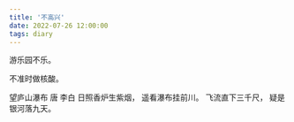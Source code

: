```yaml
---
title: '不高兴'
date: 2022-07-26 12:00:00
tags: diary
---
```

游乐园不乐。

不准时做核酸。

望庐山瀑布 唐 李白
日照香炉生紫烟，
遥看瀑布挂前川。
飞流直下三千尺，
疑是银河落九天。
